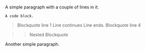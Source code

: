 A simple paragraph with a couple
of lines in it.

    A code block.

> Blockquote line 1
Line continues
Line ends.
> Blockquote line 4

> > Nested
> > Blockquote

Another simple paragraph.
